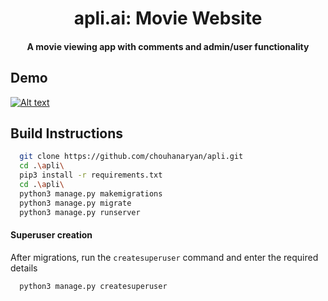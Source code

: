 <h1 align="center">apli.ai: Movie Website</h1>
<h4 align='center'>A movie viewing app with comments and admin/user functionality</h4>

## Demo

[![Alt text](https://img.youtube.com/vi/8R-Uch6WbaQ/0.jpg)](https://www.youtube.com/watch?v=8R-Uch6WbaQ)

## Build Instructions

```bash
  git clone https://github.com/chouhanaryan/apli.git
  cd .\apli\
  pip3 install -r requirements.txt
  cd .\apli\
  python3 manage.py makemigrations
  python3 manage.py migrate
  python3 manage.py runserver
```
#### Superuser creation

After migrations, run the ```createsuperuser``` command and enter the required details

```bash
  python3 manage.py createsuperuser
```
